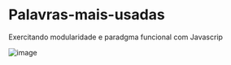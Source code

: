 # Palavras-mais-usadas
Exercitando modularidade e paradgma funcional com Javascrip

![image](https://user-images.githubusercontent.com/79103757/222974086-32e2894a-093e-41f9-b60e-079b4f4a962e.png)
